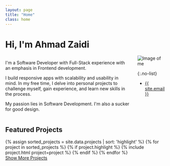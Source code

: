 ```yaml
---
layout: page
title: "Home"
class: home
---
```


# Hi, I'm Ahmad Zaidi
<div class="columns" markdown="1">
<div class="intro" markdown="1">

I'm a Software Developer with Full-Stack experience with an emphasis in Frontend development.

I build responsive apps with scalability and usability in mind.
In my free time, I delve into personal projects to challenge myself, gain experience, and learn new skills in the process.

My passion lies in Software Development. I'm also a sucker for good design.
</div>

<div class="me" markdown="1">
<img src="{{ '/images/ahmad.png' | absolute_url }}" alt="Image of me">

{:.no-list}
* <a href="mailto:{{ site.email }}">{{ site.email }}</a>
</div>
</div>

## <i class="fas fa-star"></i> Featured Projects
<div class="featured-projects">
  {% assign sorted_projects = site.data.projects | sort: 'highlight' %}
  {% for project in sorted_projects %}
    {% if project.highlight %}
      {% include project.html project=project %}
    {% endif %}
  {% endfor %}
</div>
<a href="{{ "/projects/" | relative_url }}" class="button">
  <i class="fas fa-chevron-circle-right"></i>
  Show More Projects
</a>

